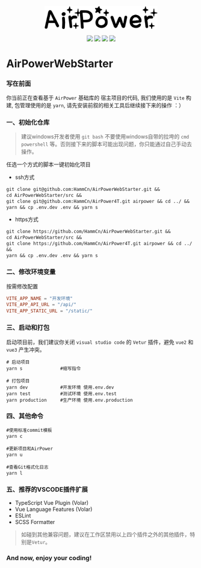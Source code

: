 <p align="center">
  <img width="300" src="/src/assets/img/airpower.png"/>
</p>

<p align="center">
  <img src="https://svg.hamm.cn?key=Lang&value=TypeScript&bg=green"/>
  <img src="https://svg.hamm.cn?key=Base&value=Vue3"/>
  <img src="https://svg.hamm.cn?key=Build&value=Vite"/>
  <img src="https://svg.hamm.cn?key=UI&value=ElementPlus"/>
</p>

# AirPowerWebStarter

### 写在前面

你当前正在查看基于 ```AirPower``` 基础库的 宿主项目的代码, 我们使用的是 ```Vite``` 构建, 包管理使用的是 ```yarn```, 请先安装前叙的相关工具后继续接下来的操作 ：）

### 一、初始化仓库

> 建议windows开发者使用 ```git bash``` 不要使用windows自带的拉垮的 ```cmd``` ```powershell``` 等。否则接下来的脚本可能出现问题，你只能通过自己手动去操作。

任选一个方式的脚本一键初始化项目

- ssh方式
```shell
git clone git@github.com:HammCn/AirPowerWebStarter.git &&
cd AirPowerWebStarter/src && 
git clone git@github.com:HammCn/AirPower4T.git airpower && cd ../ &&
yarn && cp .env.dev .env && yarn s
```

- https方式
```shell
git clone https://github.com/HammCn/AirPowerWebStarter.git &&
cd AirPowerWebStarter/src && 
git clone https://github.com/HammCn/AirPower4T.git airpower && cd ../ &&
yarn && cp .env.dev .env && yarn s
```

### 二、修改环境变量

按需修改配置
```conf
VITE_APP_NAME = "开发环境"
VITE_APP_API_URL = "/api/"
VITE_APP_STATIC_URL = "/static/"
```

### 三、启动和打包

启动项目前，我们建议你关闭 ```visual studio code``` 的 ```Vetur``` 插件，避免 ```vue2``` 和 ```vue3``` 产生冲突。


```shell
# 启动项目
yarn s              #缩写指令

# 打包项目
yarn dev            #开发环境 使用.env.dev
yarn test           #测试环境 使用.env.test
yarn production     #生产环境 使用.env.production
```

### 四、其他命令

```shell
#使用标准commit模板
yarn c   

#更新项目和AirPower
yarn u   

#查看Git格式化日志
yarn l           
```

### 五、推荐的VSCODE插件扩展

- TypeScript Vue Plugin (Volar)
- Vue Language Features (Volar)
- ESLint
- SCSS Formatter

> 如碰到其他兼容问题，建议在工作区禁用以上四个插件之外的其他插件，特别是```Vetur```。

### And now, enjoy your coding!
